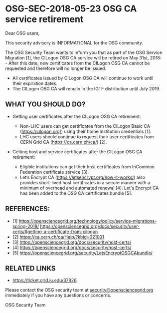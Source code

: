 # OSG-SEC-2018-05-23 OSG CA service retirement

Dear OSG users,

This security advisory is INFORMATIONAL for the OSG community.

The OSG Security Team wants to inform you that as part of the OSG Service Migration [1], the CILogon OSG CA service will be retired on May 31st, 2018:
    -  After this date, new certificates from the CILogon OSG CA cannot be requested and therefore will no longer be issued.  
   - All certificates issued by CILogon OSG CA will continue to work until their expiration dates. 
   - The CILogon OSG CA will remain in the IGTF distribution until July 2019. 


## WHAT YOU SHOULD DO?

- Getting user certificates after the CILogon OSG CA retirement:
     - Non-LHC users can get certificates from the CILogon Basic CA (https://cilogon.org/) using their home institution credentials [1].
     - LHC users should continue to request their user certificates from CERN Grid CA (https://ca.cern.ch/ca/) [2].

- Getting host and service certificates after the CILogon OSG CA retirement:
    - Eligible institutions can get their host certificates from InCommon Federation certificate service [3].
    - Let’s Encrypt CA (https://letsencrypt.org/how-it-works/) also provides short-lived host certificates in a secure manner with a minimum of overhead and automated renewal [4]. Let's Encrypt CA has been added to the OSG CA certificates bundle [5].  

## REFERENCES:
- [1] https://opensciencegrid.org/technology/policy/service-migrations-spring-2018/
https://opensciencegrid.org/docs/security/user-certs/#getting-a-certificate-from-cilogon
- [2] https://ca.cern.ch/ca/Help/?kbid=021001
- [3] https://opensciencegrid.org/docs/security/host-certs/
- [4] https://opensciencegrid.org/docs/security/host-certs/
- [5] https://opensciencegrid.org/security/LetsEncryptOSGCAbundle/

## RELATED LINKS
 - https://ticket.grid.iu.edu/37926

Please contact the OSG security team at security@opensciencegrid.org immediately if you have any questions or concerns.

OSG Security Team

